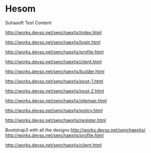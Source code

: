 # Hesom

Suhasoft Test Content

http://works.devss.net/senchaextjs/index.html

http://works.devss.net/senchaextjs/login.html

http://works.devss.net/senchaextjs/profile.html

http://works.devss.net/senchaextjs/client.html

http://works.devss.net/senchaextjs/builder.html

http://works.devss.net/senchaextjs/post-1.html

http://works.devss.net/senchaextjs/post-2.html

http://works.devss.net/senchaextjs/sitemap.html

http://works.devss.net/senchaextjs/policy.html

http://works.devss.net/senchaextjs/register.html

Bootstrap3 with all the designs
http://works.devss.net/senchaextjs/
http://works.devss.net/senchaextjs/profile.html

http://works.devss.net/senchaextjs/client.html
